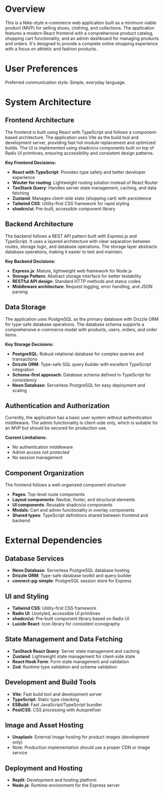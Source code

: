 # Overview

This is a Nike-style e-commerce web application built as a minimum viable product (MVP) for selling shoes, clothing, and collections. The application features a modern React frontend with a comprehensive product catalog, shopping cart functionality, and an admin dashboard for managing products and orders. It's designed to provide a complete online shopping experience with a focus on athletic and fashion products.

# User Preferences

Preferred communication style: Simple, everyday language.

# System Architecture

## Frontend Architecture
The frontend is built using React with TypeScript and follows a component-based architecture. The application uses Vite as the build tool and development server, providing fast hot module replacement and optimized builds. The UI is implemented using shadcn/ui components built on top of Radix UI primitives, ensuring accessibility and consistent design patterns.

**Key Frontend Decisions:**
- **React with TypeScript**: Provides type safety and better developer experience
- **Wouter for routing**: Lightweight routing solution instead of React Router
- **TanStack Query**: Handles server state management, caching, and data fetching
- **Zustand**: Manages client-side state (shopping cart) with persistence
- **Tailwind CSS**: Utility-first CSS framework for rapid styling
- **shadcn/ui**: Pre-built, accessible component library

## Backend Architecture
The backend follows a REST API pattern built with Express.js and TypeScript. It uses a layered architecture with clear separation between routes, storage logic, and database operations. The storage layer abstracts database operations, making it easier to test and maintain.

**Key Backend Decisions:**
- **Express.js**: Mature, lightweight web framework for Node.js
- **Storage Pattern**: Abstract storage interface for better testability
- **RESTful API design**: Standard HTTP methods and status codes
- **Middleware architecture**: Request logging, error handling, and JSON parsing

## Data Storage
The application uses PostgreSQL as the primary database with Drizzle ORM for type-safe database operations. The database schema supports a comprehensive e-commerce model with products, users, orders, and order items.

**Key Storage Decisions:**
- **PostgreSQL**: Robust relational database for complex queries and transactions
- **Drizzle ORM**: Type-safe SQL query builder with excellent TypeScript integration
- **Schema-first approach**: Database schema defined in TypeScript for consistency
- **Neon Database**: Serverless PostgreSQL for easy deployment and scaling

## Authentication and Authorization
Currently, the application has a basic user system without authentication middleware. The admin functionality is client-side only, which is suitable for an MVP but should be secured for production use.

**Current Limitations:**
- No authentication middleware
- Admin access not protected
- No session management

## Component Organization
The frontend follows a well-organized component structure:
- **Pages**: Top-level route components
- **Layout components**: Navbar, footer, and structural elements
- **UI components**: Reusable shadcn/ui components
- **Modals**: Cart and admin functionality in overlay components
- **Shared types**: TypeScript definitions shared between frontend and backend

# External Dependencies

## Database Services
- **Neon Database**: Serverless PostgreSQL database hosting
- **Drizzle ORM**: Type-safe database toolkit and query builder
- **connect-pg-simple**: PostgreSQL session store for Express

## UI and Styling
- **Tailwind CSS**: Utility-first CSS framework
- **Radix UI**: Unstyled, accessible UI primitives
- **shadcn/ui**: Pre-built component library based on Radix UI
- **Lucide React**: Icon library for consistent iconography

## State Management and Data Fetching
- **TanStack React Query**: Server state management and caching
- **Zustand**: Lightweight state management for client-side state
- **React Hook Form**: Form state management and validation
- **Zod**: Runtime type validation and schema validation

## Development and Build Tools
- **Vite**: Fast build tool and development server
- **TypeScript**: Static type checking
- **ESBuild**: Fast JavaScript/TypeScript bundler
- **PostCSS**: CSS processing with Autoprefixer

## Image and Asset Hosting
- **Unsplash**: External image hosting for product images (development only)
- Note: Production implementation should use a proper CDN or image service

## Deployment and Hosting
- **Replit**: Development and hosting platform
- **Node.js**: Runtime environment for the Express server